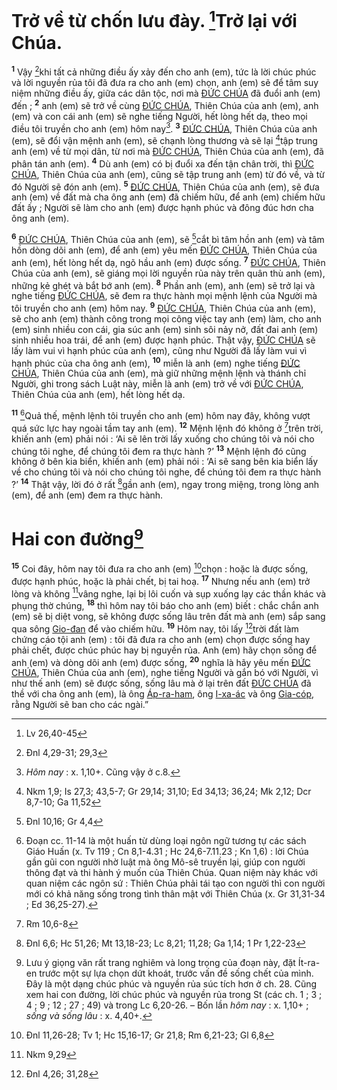 # Trở về từ chốn lưu đày. [^1@-8fe9268f-e635-4991-835d-780555afcba0]Trở lại với Chúa.

<sup><b>1</b></sup> Vậy [^2@-8fe9268f-e635-4991-835d-780555afcba0]khi tất cả những điều ấy xảy đến cho anh (em), tức là lời chúc phúc và lời nguyền rủa tôi đã đưa ra cho anh (em) chọn, anh (em) sẽ để tâm suy niệm những điều ấy, giữa các dân tộc, nơi mà [ĐỨC CHÚA]() đã đuổi anh (em) đến ; <sup><b>2</b></sup> anh (em) sẽ trở về cùng [ĐỨC CHÚA](), Thiên Chúa của anh (em), anh (em) và con cái anh (em) sẽ nghe tiếng Người, hết lòng hết dạ, theo mọi điều tôi truyền cho anh (em) hôm nay[^1-8fe9268f-e635-4991-835d-780555afcba0]. <sup><b>3</b></sup> [ĐỨC CHÚA](), Thiên Chúa của anh (em), sẽ đổi vận mệnh anh (em), sẽ chạnh lòng thương và sẽ lại [^3@-8fe9268f-e635-4991-835d-780555afcba0]tập trung anh (em) về từ mọi dân, từ nơi mà [ĐỨC CHÚA](), Thiên Chúa của anh (em), đã phân tán anh (em). <sup><b>4</b></sup> Dù anh (em) có bị đuổi xa đến tận chân trời, thì [ĐỨC CHÚA](), Thiên Chúa của anh (em), cũng sẽ tập trung anh (em) từ đó về, và từ đó Người sẽ đón anh (em). <sup><b>5</b></sup> [ĐỨC CHÚA](), Thiên Chúa của anh (em), sẽ đưa anh (em) về đất mà cha ông anh (em) đã chiếm hữu, để anh (em) chiếm hữu đất ấy ; Người sẽ làm cho anh (em) được hạnh phúc và đông đúc hơn cha ông anh (em).

<sup><b>6</b></sup> [ĐỨC CHÚA](), Thiên Chúa của anh (em), sẽ [^4@-8fe9268f-e635-4991-835d-780555afcba0]cắt bì tâm hồn anh (em) và tâm hồn dòng dõi anh (em), để anh (em) yêu mến [ĐỨC CHÚA](), Thiên Chúa của anh (em), hết lòng hết dạ, ngõ hầu anh (em) được sống. <sup><b>7</b></sup> [ĐỨC CHÚA](), Thiên Chúa của anh (em), sẽ giáng mọi lời nguyền rủa này trên quân thù anh (em), những kẻ ghét và bắt bớ anh (em). <sup><b>8</b></sup> Phần anh (em), anh (em) sẽ trở lại và nghe tiếng [ĐỨC CHÚA](), sẽ đem ra thực hành mọi mệnh lệnh của Người mà tôi truyền cho anh (em) hôm nay. <sup><b>9</b></sup> [ĐỨC CHÚA](), Thiên Chúa của anh (em), sẽ cho anh (em) thành công trong mọi công việc tay anh (em) làm, cho anh (em) sinh nhiều con cái, gia súc anh (em) sinh sôi nảy nở, đất đai anh (em) sinh nhiều hoa trái, để anh (em) được hạnh phúc. Thật vậy, [ĐỨC CHÚA]() sẽ lấy làm vui vì hạnh phúc của anh (em), cũng như Người đã lấy làm vui vì hạnh phúc của cha ông anh (em), <sup><b>10</b></sup> miễn là anh (em) nghe tiếng [ĐỨC CHÚA](), Thiên Chúa của anh (em), mà giữ những mệnh lệnh và thánh chỉ Người, ghi trong sách Luật này, miễn là anh (em) trở về với [ĐỨC CHÚA](), Thiên Chúa của anh (em), hết lòng hết dạ.

<sup><b>11</b></sup> [^2-8fe9268f-e635-4991-835d-780555afcba0]Quả thế, mệnh lệnh tôi truyền cho anh (em) hôm nay đây, không vượt quá sức lực hay ngoài tầm tay anh (em). <sup><b>12</b></sup> Mệnh lệnh đó không ở [^5@-8fe9268f-e635-4991-835d-780555afcba0]trên trời, khiến anh (em) phải nói : ‘Ai sẽ lên trời lấy xuống cho chúng tôi và nói cho chúng tôi nghe, để chúng tôi đem ra thực hành ?’ <sup><b>13</b></sup> Mệnh lệnh đó cũng không ở bên kia biển, khiến anh (em) phải nói : ‘Ai sẽ sang bên kia biển lấy về cho chúng tôi và nói cho chúng tôi nghe, để chúng tôi đem ra thực hành ?’ <sup><b>14</b></sup> Thật vậy, lời đó ở rất [^6@-8fe9268f-e635-4991-835d-780555afcba0]gần anh (em), ngay trong miệng, trong lòng anh (em), để anh (em) đem ra thực hành.

# Hai con đường[^3-8fe9268f-e635-4991-835d-780555afcba0]

<sup><b>15</b></sup> Coi đây, hôm nay tôi đưa ra cho anh (em) [^7@-8fe9268f-e635-4991-835d-780555afcba0]chọn : hoặc là được sống, được hạnh phúc, hoặc là phải chết, bị tai hoạ. <sup><b>17</b></sup> Nhưng nếu anh (em) trở lòng và không [^9@-8fe9268f-e635-4991-835d-780555afcba0]vâng nghe, lại bị lôi cuốn và sụp xuống lạy các thần khác và phụng thờ chúng, <sup><b>18</b></sup> thì hôm nay tôi báo cho anh (em) biết : chắc chắn anh (em) sẽ bị diệt vong, sẽ không được sống lâu trên đất mà anh (em) sắp sang qua sông [Gio-đan]() để vào chiếm hữu. <sup><b>19</b></sup> Hôm nay, tôi lấy [^10@-8fe9268f-e635-4991-835d-780555afcba0]trời đất làm chứng cáo tội anh (em) : tôi đã đưa ra cho anh (em) chọn được sống hay phải chết, được chúc phúc hay bị nguyền rủa. Anh (em) hãy chọn sống để anh (em) và dòng dõi anh (em) được sống, <sup><b>20</b></sup> nghĩa là hãy yêu mến [ĐỨC CHÚA](), Thiên Chúa của anh (em), nghe tiếng Người và gắn bó với Người, vì như thế anh (em) sẽ được sống, sống lâu mà ở lại trên đất [ĐỨC CHÚA]() đã thề với cha ông anh (em), là ông [Áp-ra-ham](), ông [I-xa-ác]() và ông [Gia-cóp](), rằng Người sẽ ban cho các ngài.”

[^1-8fe9268f-e635-4991-835d-780555afcba0]: _Hôm nay_ : x. 1,10+. Cũng vậy ở c.8.

[^2-8fe9268f-e635-4991-835d-780555afcba0]: Đoạn cc. 11-14 là một huấn từ dùng loại ngôn ngữ tương tự các sách Giáo Huấn (x. Tv 119 ; Cn 8,1-4.31 ; Hc 24,6-7.11.23 ; Kn 1,6) : lời Chúa gần gũi con người nhờ luật mà ông Mô-sê truyền lại, giúp con người thông đạt và thi hành ý muốn của Thiên Chúa. Quan niệm này khác với quan niệm các ngôn sứ : Thiên Chúa phải tái tạo con người thì con người mới có khả năng sống trong tình thân mật với Thiên Chúa (x. Gr 31,31-34 ; Ed 36,25-27).

[^3-8fe9268f-e635-4991-835d-780555afcba0]: Lưu ý giọng văn rất trang nghiêm và long trọng của đoạn này, đặt Ít-ra-en trước một sự lựa chọn dứt khoát, trước vấn đề sống chết của mình. Đây là một dạng chúc phúc và nguyền rủa súc tích hơn ở ch. 28. Cũng xem hai con đường, lời chúc phúc và nguyền rủa trong St (các ch. 1 ; 3 ; 4 ; 9 ; 12 ; 27 ; 49) và trong Lc 6,20-26. – Bốn lần _hôm nay_ : x. 1,10+ ; _sống và sống lâu_ : x. 4,40+.

[^1@-8fe9268f-e635-4991-835d-780555afcba0]: Lv 26,40-45

[^2@-8fe9268f-e635-4991-835d-780555afcba0]: Đnl 4,29-31; 29,3

[^3@-8fe9268f-e635-4991-835d-780555afcba0]: Nkm 1,9; Is 27,3; 43,5-7; Gr 29,14; 31,10; Ed 34,13; 36,24; Mk 2,12; Dcr 8,7-10; Ga 11,52

[^4@-8fe9268f-e635-4991-835d-780555afcba0]: Đnl 10,16; Gr 4,4

[^5@-8fe9268f-e635-4991-835d-780555afcba0]: Rm 10,6-8

[^6@-8fe9268f-e635-4991-835d-780555afcba0]: Đnl 6,6; Hc 51,26; Mt 13,18-23; Lc 8,21; 11,28; Ga 1,14; 1 Pr 1,22-23

[^7@-8fe9268f-e635-4991-835d-780555afcba0]: Đnl 11,26-28; Tv 1; Hc 15,16-17; Gr 21,8; Rm 6,21-23; Gl 6,8

[^9@-8fe9268f-e635-4991-835d-780555afcba0]: Nkm 9,29

[^10@-8fe9268f-e635-4991-835d-780555afcba0]: Đnl 4,26; 31,28
